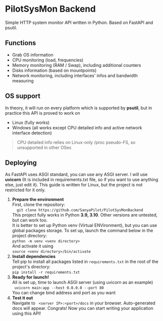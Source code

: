 # PilotSysMon Backend

Simple HTTP system monitor API written in Python. Based on FastAPI and psutil.  

## Functions

- Grab OS information
- CPU monitoring (load, frequencies)
- Memory monitoring (RAM / Swap), including additional counters
- Disks information (based on mountpoints)
- Network monitoring, including interfaces' infos and bandwidth measuring

## OS support

In theory, it will run on every platform which is supported by **psutil**, but in practice this API is proved to work on

- Linux (fully works)
- Windows (all works except CPU detailed info and active network interface detection)

> CPU detailed info relies on Linux-only /proc pseudo-FS, so unsupported in other OSes

## Deploying

As FastAPI uses ASGI standard, you can use any ASGI server. I will use **uvicorn** (It is included in requirements.txt file, so if you want to use anything else, just edit it). This guide is written for Linux, but the project is not restricted for it only.

1. **Prepare the environment**  
   First, clone the repository:  
   `  git clone https://github.com/SanyaPilot/PilotSysMonBackend`  
   This project fully works in Python **3.9, 3.10**. Other versions are untested, but can work too.  
   It is better to set up Python venv (Virtual ENVironment), but you can use global packages storage. To set up, launch the command below in the project directory:  
   `python -m venv <venv directory>`  
   And activate it using  
   ` source <venv directory>/bin/activate `
2. **Install dependencies**  
   Tell pip to install all packages listed in ` requirements.txt ` in the root of the project's directory:  
   ` pip install -r requirements.txt `
3. **Ready for launch!**  
   All is set up, time to launch ASGI server (using uvicorn as an example)  
   ` uvicorn main:app --host 0.0.0.0 --port 80`  
   You can change bind address and port as you want
4. **Test it out**  
   Navigate to ` <server IP>:<port>/docs` in your browser. Auto-generated docs will appear. Congrats! Now you can start writing your application using this API!